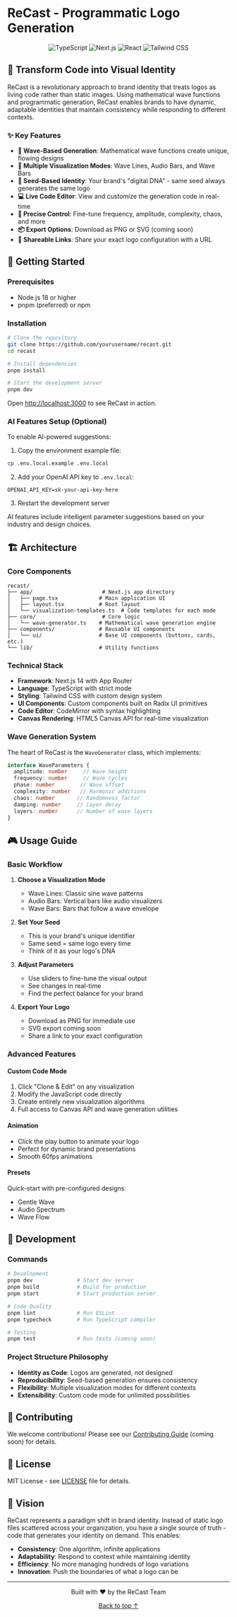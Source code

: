 # ReCast - Programmatic Logo Generation

<div align="center">
  <img src="https://img.shields.io/badge/TypeScript-007ACC?style=for-the-badge&logo=typescript&logoColor=white" alt="TypeScript" />
  <img src="https://img.shields.io/badge/Next.js-000000?style=for-the-badge&logo=next.js&logoColor=white" alt="Next.js" />
  <img src="https://img.shields.io/badge/React-20232A?style=for-the-badge&logo=react&logoColor=61DAFB" alt="React" />
  <img src="https://img.shields.io/badge/Tailwind_CSS-38B2AC?style=for-the-badge&logo=tailwind-css&logoColor=white" alt="Tailwind CSS" />
</div>

## 🎨 Transform Code into Visual Identity

ReCast is a revolutionary approach to brand identity that treats logos as living code rather than static images. Using mathematical wave functions and programmatic generation, ReCast enables brands to have dynamic, adaptable identities that maintain consistency while responding to different contexts.

### ✨ Key Features

- **🌊 Wave-Based Generation**: Mathematical wave functions create unique, flowing designs
- **🎵 Multiple Visualization Modes**: Wave Lines, Audio Bars, and Wave Bars
- **🔑 Seed-Based Identity**: Your brand's "digital DNA" - same seed always generates the same logo
- **💻 Live Code Editor**: View and customize the generation code in real-time
- **🎯 Precise Control**: Fine-tune frequency, amplitude, complexity, chaos, and more
- **📦 Export Options**: Download as PNG or SVG (coming soon)
- **🔗 Shareable Links**: Share your exact logo configuration with a URL

## 🚀 Getting Started

### Prerequisites

- Node.js 18 or higher
- pnpm (preferred) or npm

### Installation

```bash
# Clone the repository
git clone https://github.com/yourusername/recast.git
cd recast

# Install dependencies
pnpm install

# Start the development server
pnpm dev
```

Open [http://localhost:3000](http://localhost:3000) to see ReCast in action.

### AI Features Setup (Optional)

To enable AI-powered suggestions:

1. Copy the environment example file:
```bash
cp .env.local.example .env.local
```

2. Add your OpenAI API key to `.env.local`:
```
OPENAI_API_KEY=sk-your-api-key-here
```

3. Restart the development server

AI features include intelligent parameter suggestions based on your industry and design choices.

## 🏗️ Architecture

### Core Components

```
recast/
├── app/                      # Next.js app directory
│   ├── page.tsx             # Main application UI
│   ├── layout.tsx           # Root layout
│   └── visualization-templates.ts  # Code templates for each mode
├── core/                     # Core logic
│   └── wave-generator.ts    # Mathematical wave generation engine
├── components/              # Reusable UI components
│   └── ui/                  # Base UI components (buttons, cards, etc.)
└── lib/                     # Utility functions
```

### Technical Stack

- **Framework**: Next.js 14 with App Router
- **Language**: TypeScript with strict mode
- **Styling**: Tailwind CSS with custom design system
- **UI Components**: Custom components built on Radix UI primitives
- **Code Editor**: CodeMirror with syntax highlighting
- **Canvas Rendering**: HTML5 Canvas API for real-time visualization

### Wave Generation System

The heart of ReCast is the `WaveGenerator` class, which implements:

```typescript
interface WaveParameters {
  amplitude: number     // Wave height
  frequency: number     // Wave cycles
  phase: number        // Wave offset
  complexity: number   // Harmonic additions
  chaos: number       // Randomness factor
  damping: number     // Layer decay
  layers: number      // Number of wave layers
}
```

## 🎮 Usage Guide

### Basic Workflow

1. **Choose a Visualization Mode**
   - Wave Lines: Classic sine wave patterns
   - Audio Bars: Vertical bars like audio visualizers
   - Wave Bars: Bars that follow a wave envelope

2. **Set Your Seed**
   - This is your brand's unique identifier
   - Same seed = same logo every time
   - Think of it as your logo's DNA

3. **Adjust Parameters**
   - Use sliders to fine-tune the visual output
   - See changes in real-time
   - Find the perfect balance for your brand

4. **Export Your Logo**
   - Download as PNG for immediate use
   - SVG export coming soon
   - Share a link to your exact configuration

### Advanced Features

#### Custom Code Mode

1. Click "Clone & Edit" on any visualization
2. Modify the JavaScript code directly
3. Create entirely new visualization algorithms
4. Full access to Canvas API and wave generation utilities

#### Animation

- Click the play button to animate your logo
- Perfect for dynamic brand presentations
- Smooth 60fps animations

#### Presets

Quick-start with pre-configured designs:
- Gentle Wave
- Audio Spectrum  
- Wave Flow

## 🧩 Development

### Commands

```bash
# Development
pnpm dev              # Start dev server
pnpm build            # Build for production
pnpm start            # Start production server

# Code Quality
pnpm lint             # Run ESLint
pnpm typecheck        # Run TypeScript compiler

# Testing
pnpm test             # Run tests (coming soon)
```

### Project Structure Philosophy

- **Identity as Code**: Logos are generated, not designed
- **Reproducibility**: Seed-based generation ensures consistency
- **Flexibility**: Multiple visualization modes for different contexts
- **Extensibility**: Custom code mode for unlimited possibilities

## 🤝 Contributing

We welcome contributions! Please see our [Contributing Guide](CONTRIBUTING.md) (coming soon) for details.

## 📝 License

MIT License - see [LICENSE](LICENSE) file for details.

## 🌟 Vision

ReCast represents a paradigm shift in brand identity. Instead of static logo files scattered across your organization, you have a single source of truth - code that generates your identity on demand. This enables:

- **Consistency**: One algorithm, infinite applications
- **Adaptability**: Respond to context while maintaining identity
- **Efficiency**: No more managing hundreds of logo variations
- **Innovation**: Push the boundaries of what a logo can be

---

<div align="center">
  <p>Built with ❤️ by the ReCast Team</p>
  <p>
    <a href="#-transform-code-into-visual-identity">Back to top ↑</a>
  </p>
</div>